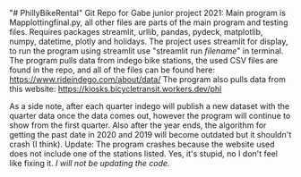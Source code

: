 "# PhillyBikeRental" 
Git Repo for Gabe junior project 2021:
Main program is Mapplottingfinal.py, all other files are parts of the main program and testing files.
Requires packages streamlit, urllib, pandas, pydeck, matplotlib, numpy, datetime, plotly and holidays.
The project uses streamlit for display, to run the program using streamlit use "streamlit run *filename*" in terminal.
The program pulls data from indego bike stations, the used CSV files are found in the repo, and all of the files can be found here: https://www.rideindego.com/about/data/
The program also pulls data from this website: https://kiosks.bicycletransit.workers.dev/phl

As a side note, after each quarter indego will publish a new dataset with the quarter data once the data comes out, however the program will continue to show from the first quarter.
Also after the year ends, the algorithm for getting the past date in 2020 and 2019 will become outdated
but it shouldn't crash (I think).
Update: The program crashes because the website used does not include one of the stations listed. Yes, it's stupid, no I don't feel like fixing it. 
*I will not be updating the code.*
 